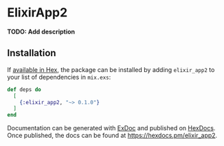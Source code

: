 # ElixirApp2

**TODO: Add description**

## Installation

If [available in Hex](https://hex.pm/docs/publish), the package can be installed
by adding `elixir_app2` to your list of dependencies in `mix.exs`:

```elixir
def deps do
  [
    {:elixir_app2, "~> 0.1.0"}
  ]
end
```

Documentation can be generated with [ExDoc](https://github.com/elixir-lang/ex_doc)
and published on [HexDocs](https://hexdocs.pm). Once published, the docs can
be found at <https://hexdocs.pm/elixir_app2>.

